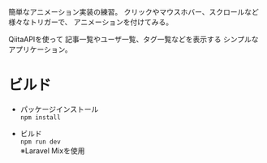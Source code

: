 簡単なアニメーション実装の練習。
クリックやマウスホバー、スクロールなど様々なトリガーで、
アニメーションを付けてみる。

QiitaAPIを使って
記事一覧やユーザ一覧、タグ一覧などを表示する
シンプルなアプリケーション。


# ビルド
* パッケージインストール  
`npm install`  
  
* ビルド  
`npm run dev`  
※Laravel Mixを使用  

